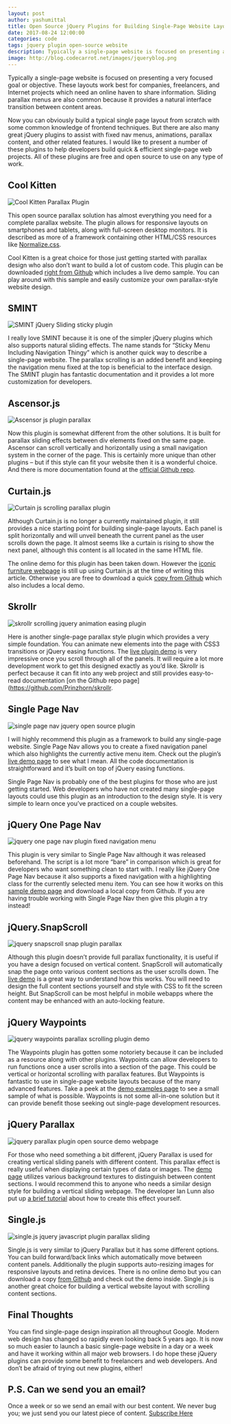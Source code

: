 ```yaml
---
layout: post
author: yashumittal
title: Open Source jQuery Plugins for Building Single-Page Website Layouts
date: 2017-08-24 12:00:00
categories: code
tags: jquery plugin open-source website
description: Typically a single-page website is focused on presenting a very focused goal or objective. These layouts work best for companies, freelancers, and Internet projects which need an online haven to share information.
image: http://blog.codecarrot.net/images/jqueryblog.png
---
```


Typically a single-page website is focused on presenting a very focused goal or objective. These layouts work best for companies, freelancers, and Internet projects which need an online haven to share information. Sliding parallax menus are also common because it provides a natural interface transition between content areas.

Now you can obviously build a typical single page layout from scratch with some common knowledge of frontend techniques. But there are also many great jQuery plugins to assist with fixed nav menus, animations, parallax content, and other related features. I would like to present a number of these plugins to help developers build quick & efficient single-page web projects. All of these plugins are free and open source to use on any type of work.

## Cool Kitten

![Cool Kitten Parallax Plugin](http://blog.codecarrot.net/images/cool-kitten-parallax-plugin.png)

This open source parallax solution has almost everything you need for a complete parallax website. The plugin allows for responsive layouts on smartphones and tablets, along with full-screen desktop monitors. It is described as more of a framework containing other HTML/CSS resources like [Normalize.css](https://codecarrotnet.github.io/normalize.css).

Cool Kitten is a great choice for those just getting started with parallax design who also don’t want to build a lot of custom code. This plugin can be downloaded [right from Github](https://github.com/jalxob/cool-kitten) which includes a live demo sample. You can play around with this sample and easily customize your own parallax-style website design.

## SMINT

![SMINT jQuery Sliding sticky plugin](http://blog.codecarrot.net/images/smint-jquery-sliding-sticky-plugin.png)

I really love SMINT because it is one of the simpler jQuery plugins which also supports natural sliding effects. The name stands for “Sticky Menu Including Navigation Thingy” which is another quick way to describe a single-page website. The parallax scrolling is an added benefit and keeping the navigation menu fixed at the top is beneficial to the interface design. The SMINT plugin has fantastic documentation and it provides a lot more customization for developers.

## Ascensor.js

![Ascensor js plugin parallax](http://blog.codecarrot.net/images/ascensor-js-plugin-parallax.png)

Now this plugin is somewhat different from the other solutions. It is built for parallax sliding effects between div elements fixed on the same page. Ascensor can scroll vertically and horizontally using a small navigation system in the corner of the page. This is certainly more unique than other plugins – but if this style can fit your website then it is a wonderful choice. And there is more documentation found at the [official Github repo](https://github.com/kirkas/Ascensor.js).

## Curtain.js

![Curtain js scrolling parallax plugin](http://blog.codecarrot.net/images/curtain-js-scrolling-parallax-plugin.png)

Although Curtain.js is no longer a currently maintained plugin, it still provides a nice starting point for building single-page layouts. Each panel is split horizontally and will unveil beneath the current panel as the user scrolls down the page. It almost seems like a curtain is rising to show the next panel, although this content is all located in the same HTML file.

The online demo for this plugin has been taken down. However the [iconic furniture webpage](http://llidesign.co.uk/iconic-furniture/) is still up using Curtain.js at the time of writing this article. Otherwise you are free to download a quick [copy from Github](https://github.com/victa/curtain.js) which also includes a local demo.

## Skrollr

![skrollr scrolling jquery animation easing plugin](http://blog.codecarrot.net/images/skrollr-easing-parallax-jquery-plugin.png)

Here is another single-page parallax style plugin which provides a very simple foundation. You can animate new elements into the page with CSS3 transitions or jQuery easing functions. The [live plugin demo](http://prinzhorn.github.io/skrollr/) is very impressive once you scroll through all of the panels. It will require a lot more development work to get this designed exactly as you’d like. Skrollr is perfect because it can fit into any web project and still provides easy-to-read documentation [on the Github repo page](https://github.com/Prinzhorn/skrollr.

## Single Page Nav

![single page nav jquery open source plugin](http://blog.codecarrot.net/images/single-page-nav-plugin-demo.png)

I will highly recommend this plugin as a framework to build any single-page website. Single Page Nav allows you to create a fixed navigation panel which also highlights the currently active menu item. Check out the plugin’s [live demo page](http://chriswojcik.net/demos/single-page-nav/) to see what I mean. All the code documentation is straightforward and it’s built on top of jQuery easing functions.

Single Page Nav is probably one of the best plugins for those who are just getting started. Web developers who have not created many single-page layouts could use this plugin as an introduction to the design style. It is very simple to learn once you’ve practiced on a couple websites.

## jQuery One Page Nav

![jquery one page nav plugin fixed navigation menu](http://blog.codecarrot.net/images/jquery-one-page-nav-plugin-demo.png)

This plugin is very similar to Single Page Nav although it was released beforehand. The script is a lot more “bare” in comparison which is great for developers who want something clean to start with. I really like jQuery One Page Nav because it also supports a fixed navigation with a highlighting class for the currently selected menu item. You can see how it works on this [sample demo page](http://davist11.github.io/jQuery-One-Page-Nav/) and download a local copy from Github. If you are having trouble working with Single Page Nav then give this plugin a try instead!

## jQuery.SnapScroll

![jquery snapscroll snap plugin parallax](http://blog.codecarrot.net/images/jquery-snapscroll-snapping-plugin-demo.png)

Although this plugin doesn’t provide full parallax functionality, it is useful if you have a design focused on vertical content. SnapScroll will automatically snap the page onto various content sections as the user scrolls down. The [live demo](http://wtm.github.io/jquery.snapscroll/) is a great way to understand how this works. You will need to design the full content sections yourself and style with CSS to fit the screen height. But SnapScroll can be most helpful in mobile webapps where the content may be enhanced with an auto-locking feature.

## jQuery Waypoints

![jquery waypoints parallax scrolling plugin demo](http://blog.codecarrot.net/images/jquery-waypoints-scrolling-parallax-plugin-homepage.png)

The Waypoints plugin has gotten some notoriety because it can be included as a resource along with other plugins. Waypoints can allow developers to run functions once a user scrolls into a section of the page. This could be vertical or horizontal scrolling with parallax features. But Waypoints is fantastic to use in single-page website layouts because of the many advanced features. Take a peek at the [demo examples page](http://imakewebthings.com/jquery-waypoints/#shortcuts-examples) to see a small sample of what is possible. Waypoints is not some all-in-one solution but it can provide benefit those seeking out single-page development resources.

## jQuery Parallax

![jquery parallax plugin open source demo webpage](http://blog.codecarrot.net/images/jquery-parallax-plugin-github-demo.png)

For those who need something a bit different, jQuery Parallax is used for creating vertical sliding panels with different content. This parallax effect is really useful when displaying certain types of data or images. The [demo page](http://ianlunn.co.uk/plugins/jquery-parallax/) utilizes various background textures to distinguish between content sections. I would recommend this to anyone who needs a similar design style for building a vertical sliding webpage. The developer Ian Lunn also put up [a brief tutorial](http://ianlunn.co.uk/articles/recreate-nikebetterworld-parallax/) about how to create this effect yourself.

## Single.js

![single.js jquery javascript plugin parallax sliding](http://blog.codecarrot.net/images/single-js-jquery-plugin-demo-page.png)

Single.js is very similar to jQuery Parallax but it has some different options. You can build forward/back links which automatically move between content panels. Additionally the plugin supports auto-resizing images for responsive layouts and retina devices. There is no online demo but you can download a copy [from Github](https://github.com/rafaelfragosom/singlejs) and check out the demo inside. Single.js is another great choice for building a vertical website layout with scrolling content sections.

## Final Thoughts

You can find single-page design inspiration all throughout Google. Modern web design has changed so rapidly even looking back 5 years ago. It is now so much easier to launch a basic single-page website in a day or a week and have it working within all major web browsers. I do hope these jQuery plugins can provide some benefit to freelancers and web developers. And don’t be afraid of trying out new plugins, either!

## P.S. Can we send you an email?

Once a week or so we send an email with our best content. We never bug you; we just send you our latest piece of content. <a href="#subscribe">Subscribe Here</a>
